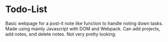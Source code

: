 # Todo-List
Basic webpage for a post-it note like function to handle noting down tasks. Made using mainly Javascript with DOM and Webpack. Can add projects, add notes, and delete notes. Not very pretty looking.
